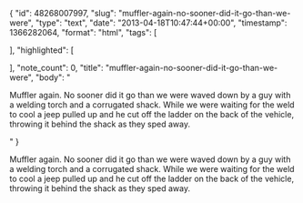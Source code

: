 {
  "id": 48268007997,
  "slug": "muffler-again-no-sooner-did-it-go-than-we-were",
  "type": "text",
  "date": "2013-04-18T10:47:44+00:00",
  "timestamp": 1366282064,
  "format": "html",
  "tags": [

  ],
  "highlighted": [

  ],
  "note_count": 0,
  "title": "muffler-again-no-sooner-did-it-go-than-we-were",
  "body": "<p>Muffler again. No sooner did it go than we were waved down by a guy with a welding torch and a corrugated shack. While we were waiting for the weld to cool a jeep pulled up and he cut off the ladder on the back of the vehicle, throwing it behind the shack as they sped away.</p>"
}

<p>Muffler again. No sooner did it go than we were waved down by a guy with a welding torch and a corrugated shack. While we were waiting for the weld to cool a jeep pulled up and he cut off the ladder on the back of the vehicle, throwing it behind the shack as they sped away.</p>